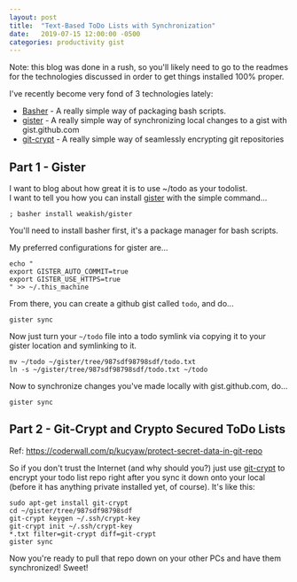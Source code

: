 ```yaml
---
layout: post
title:  "Text-Based ToDo Lists with Synchronization"
date:   2019-07-15 12:00:00 -0500
categories: productivity gist
---
```


Note: this blog was done in a rush, so you'll likely need to go to the readmes for the technologies discussed in order to get things installed 100% proper.  

I've recently become very fond of 3 technologies lately:

- [Basher](https://github.com/basherpm/basher) - A really simple way of packaging bash scripts.
- [gister](https://github.com/weakish/gister/) - A really simple way of synchronizing local changes to a gist with gist.github.com
- [git-crypt](https://github.com/AGWA/git-crypt) - A really simple way of seamlessly encrypting git repositories

## Part 1 - Gister


I want to blog about how great it is to use ~/todo as your todolist.  
I want to tell you how you can install [gister](http://github.com/weakish/gister/) with the simple command...

```
; basher install weakish/gister
```

You'll need to install basher first, it's a package manager for bash scripts.  

My preferred configurations for gister are...

```
echo "
export GISTER_AUTO_COMMIT=true
export GISTER_USE_HTTPS=true
" >> ~/.this_machine
```

From there, you can create a github gist called `todo`, and do...

```
gister sync
```

Now just turn your `~/todo` file into a todo symlink via copying it to your gister location and symlinking to it.

```
mv ~/todo ~/gister/tree/987sdf98798sdf/todo.txt
ln -s ~/gister/tree/987sdf98798sdf/todo.txt ~/todo
```

Now to synchronize changes you've made locally with gist.github.com, do...

```
gister sync
```


## Part 2 - Git-Crypt and Crypto Secured ToDo Lists

Ref: https://coderwall.com/p/kucyaw/protect-secret-data-in-git-repo

So if you don't trust the Internet (and why should you?) just use [git-crypt](https://github.com/AGWA/git-crypt) to encrypt your todo list repo right after you sync it down onto your local (before it has anything private installed yet, of course).  It's like this:

```
sudo apt-get install git-crypt
cd ~/gister/tree/987sdf98798sdf
git-crypt keygen ~/.ssh/crypt-key
git-crypt init ~/.ssh/crypt-key
*.txt filter=git-crypt diff=git-crypt
gister sync
```

Now you're ready to pull that repo down on your other PCs and have them synchronized!  Sweet!
